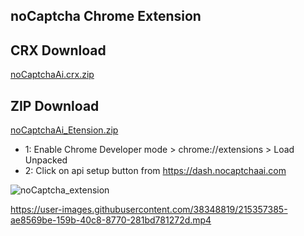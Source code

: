 ## noCaptcha Chrome Extension

## CRX Download

[noCaptchaAi.crx.zip](https://github.com/noCaptchaAi/noCaptcha_extension/releases/download/v1.6.0/1.6.0.crx.zip)

## ZIP Download 

[noCaptchaAi_Etension.zip](https://github.com/noCaptchaAi/noCaptcha_extension/releases/download/v1.6.0/noCaptcha.Chrome.v1.6.0.zip)

- 1: Enable Chrome Developer mode > chrome://extensions > Load Unpacked
- 2: Click on api setup button from https://dash.nocaptchaai.com

![noCaptcha_extension](https://user-images.githubusercontent.com/38348819/218281954-f8ad5ddf-0254-4d8b-8c40-c7d7ecd44ca4.png)


https://user-images.githubusercontent.com/38348819/215357385-ae8569be-159b-40c8-8770-281bd781272d.mp4

